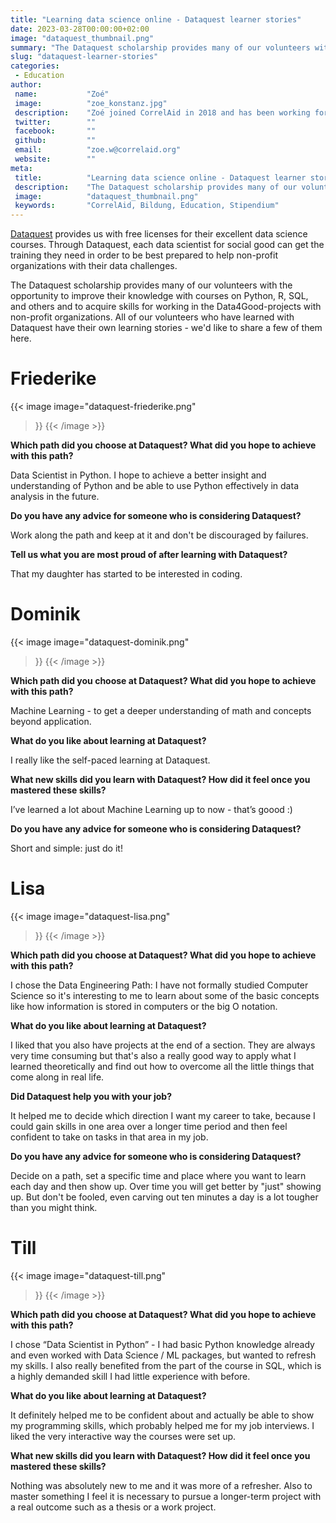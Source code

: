 ```yaml
---
title: "Learning data science online - Dataquest learner stories"
date: 2023-03-28T00:00:00+02:00
image: "dataquest_thumbnail.png"
summary: "The Dataquest scholarship provides many of our volunteers with the opportunity to improve their knowledge with courses on Python, R, SQL, and others and to acquire skills for working in the Data4Good-projects with non-profit organizations. All of our volunteers who have learned with Dataquest have their own learning stories - we'd like to share a few of them here."
slug: "dataquest-learner-stories"
categories:       
 - Education
author: 
 name:           "Zoé"
 image:          "zoe_konstanz.jpg"
 description:    "Zoé joined CorrelAid in 2018 and has been working for CorrelAid as a working student since June 2022, where she is responsible for education. After her bachelor’s degree in 'Political and Public Administration’, she is currently studying for a master’s degree in 'Social and Economic Data Science' in Konstanz. There she is also active in the local chapter and was recently responsible for its coordination. As a working student, she would like to share her experience from the local level - as project responsible for 'R Lernen' and at workshops for volunteers and non-profits!"
 twitter:        ""
 facebook:       ""
 github:         ""
 email:          "zoe.w@correlaid.org"
 website:        ""
meta:
 title:          "Learning data science online - Dataquest learner stories"
 description:    "The Dataquest scholarship provides many of our volunteers with the opportunity to improve their knowledge with courses on Python, R, SQL, and others and to acquire skills for working in the Data4Good-projects with non-profit organizations. All of our volunteers who have learned with Dataquest have their own learning stories - we'd like to share a few of them here. "
 image:          "dataquest_thumbnail.png"
 keywords:       "CorrelAid, Bildung, Education, Stipendium"
---
```



<!-----

Yay, no errors, warnings, or alerts!

Conversion time: 0.544 seconds.


Using this Markdown file:

1. Paste this output into your source file.
2. See the notes and action items below regarding this conversion run.
3. Check the rendered output (headings, lists, code blocks, tables) for proper
   formatting and use a linkchecker before you publish this page.

Conversion notes:

* Docs to Markdown version 1.0β34
* Tue Mar 28 2023 07:32:06 GMT-0700 (PDT)
* Source doc: 2023-03-blog

WARNING:
You have 4 H1 headings. You may want to use the "H1 -> H2" option to demote all headings by one level.

----->


[Dataquest](https://dataquest.io/) provides us with free licenses for their excellent data science courses. Through Dataquest, each data scientist for social good can get the training they need in order to be best prepared to help non-profit organizations with their data challenges. 

The Dataquest scholarship provides many of our volunteers with the opportunity to improve their knowledge with courses on Python, R, SQL, and others and to acquire skills for working in the Data4Good-projects with non-profit organizations. All of our volunteers who have learned with Dataquest have their own learning stories - we'd like to share a few of them here. 


# Friederike


{{< image 
    image="dataquest-friederike.png"
>}}
{{< /image >}}

**Which path did you choose at Dataquest? What did you hope to achieve with this path?**

Data Scientist in Python. I hope to achieve a better insight and understanding of Python and be able to use Python effectively in data analysis in the future.

**Do you have any advice for someone who is considering Dataquest?**

Work along the path and keep at it and don't be discouraged by failures.

**Tell us what you are most proud of after learning with Dataquest?**

That my daughter has started to be interested in coding.


# Dominik


{{< image 
    image="dataquest-dominik.png"
>}}
{{< /image >}}

**Which path did you choose at Dataquest? What did you hope to achieve with this path?**

Machine Learning - to get a deeper understanding of math and concepts beyond application.

**What do you like about learning at Dataquest?**

I really like the self-paced learning at Dataquest.

**What new skills did you learn with Dataquest? How did it feel once you mastered these skills?**

I’ve learned a lot about Machine Learning up to now - that’s goood :) 

**Do you have any advice for someone who is considering Dataquest?**

Short and simple: just do it! 


# Lisa


{{< image 
    image="dataquest-lisa.png"
>}}
{{< /image >}}

**Which path did you choose at Dataquest? What did you hope to achieve with this path?**

I chose the Data Engineering Path: I have not formally studied Computer Science so it's interesting to me to learn about some of the basic concepts like how information is stored in computers or the big O notation.

**What do you like about learning at Dataquest?**

I liked that you also have projects at the end of a section. They are always very time consuming but that's also a really good way to apply what I learned theoretically and find out how to overcome all the little things that come along in real life.

**Did Dataquest help you with your job?**

It helped me to decide which direction I want my career to take, because I could gain skills in one area over a longer time period and then feel confident to take on tasks in that area in my job.

**Do you have any advice for someone who is considering Dataquest?**

Decide on a path, set a specific time and place where you want to learn each day and then show up. Over time you will get better by "just" showing up. But don't be fooled, even carving out ten minutes a day is a lot tougher than you might think.



# Till

{{< image 
    image="dataquest-till.png"
>}}
{{< /image >}}

**Which path did you choose at Dataquest? What did you hope to achieve with this path?**

I chose “Data Scientist in Python” - I had basic Python knowledge already and even worked with Data Science / ML packages, but wanted to refresh my skills. I also really benefited from the part of the course in SQL, which is a highly demanded skill I had little experience with before.

**What do you like about learning at Dataquest?**

It definitely helped me to be confident about and actually be able to show my programming skills, which probably helped me for my job interviews. I liked the very interactive way the courses were set up.

**What new skills did you learn with Dataquest? How did it feel once you mastered these skills?**

Nothing was absolutely new to me and it was more of a refresher. Also to master something I feel it is necessary to pursue a longer-term project with a real outcome such as a thesis or a work project.

